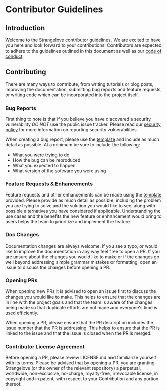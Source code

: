 # Contributor Guidelines

## Introduction

Welcome to the Strangelove contributor guidelines. We are excited to have you here and look forward to your contributions!
Contributors are expected to adhere to the guidelines outlined in this document as well as our [code of conduct](./CODE_OF_CONDUCT.md).

##  Contributing

There are many ways to contribute, from writing tutorials or blog posts, improving the documentation,
submitting bug reports and feature requests, or writing code which can be incorporated into the project itself.

### Bug Reports

First thing to note is that if you believe you have discovered a security vulnerability *DO NOT* use the public issue tracker.
Please read our [security policy](./SECURITY.md) for more information on reporting security vulnerabilities.

When creating a bug report, please use the [template](./.github/ISSUE_TEMPLATE/bug_report.yml) and include as much
detail as possible. At a minimum be sure to include the following:
- What you were trying to do
- How the bug can be reproduced
- What you expected to happen
- What version of the software you were using

### Feature Requests & Enhancements

Feature requests and other enhancements can be made using the [template](./.github/ISSUE_TEMPLATE/feature_request.yml) provided.
Please provide as much detail as possible, including the problem you are trying to solve and the solution you would like to see,
along with possible alternatives you have considered if applicable. Understanding the use cases and the benefits the new feature
or enhancement would bring to users helps the team to prioritize and implement the feature.

### Doc Changes

Documentation changes are always welcome. If you see a typo, or would like to improve the documentation in any way feel
free to open a PR. If you are unsure about the changes you would like to make or if the changes go well beyond
addressing simple grammar mistakes or formatting, open an issue to discuss the changes before opening a PR.

### Opening PRs

When opening new PRs it is advised to open an issue first to discuss the changes you would like to make.
This helps to ensure that the changes are in line with the project goals and that the team is aware of the changes being made
so that duplicate efforts are not made and everyone's time is used efficiently.

When opening a PR, please ensure that the PR description includes the issue number that the PR is addressing.
This helps to ensure that the PR is linked to the issue and that the issue is closed when the PR is merged.


### Contributor License Agreement

Before opening a PR, please review LICENSE.md and familiarize yourself with its terms.
Please be advised that by opening a PR, you are granting Strangelove (or the owner of the relevant repository) a perpetual,
worldwide, non-exclusive, no-charge, royalty-free, irrevocable license, in copyright and in patent, with respect to your
Contribution and any portion thereof.